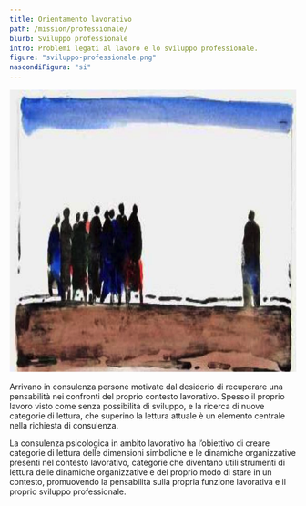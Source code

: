 ```yaml
---
title: Orientamento lavorativo
path: /mission/professionale/
blurb: Sviluppo professionale
intro: Problemi legati al lavoro e lo sviluppo professionale.
figure: "sviluppo-professionale.png"
nascondiFigura: "si"
---
```

![alt text](lavoro.png)

Arrivano in consulenza persone motivate dal desiderio di recuperare una pensabilità nei confronti del proprio contesto lavorativo.
Spesso il proprio lavoro visto come senza possibilità di sviluppo, e la ricerca di nuove categorie di lettura, che superino la lettura attuale è un elemento centrale nella richiesta di consulenza.

La consulenza psicologica in ambito lavorativo ha l’obiettivo di creare categorie di lettura delle dimensioni simboliche e le dinamiche organizzative presenti nel contesto lavorativo, categorie che diventano utili strumenti di lettura delle dinamiche organizzative e del proprio modo di stare in un contesto, promuovendo la pensabilità sulla propria funzione lavorativa e il proprio sviluppo professionale.

